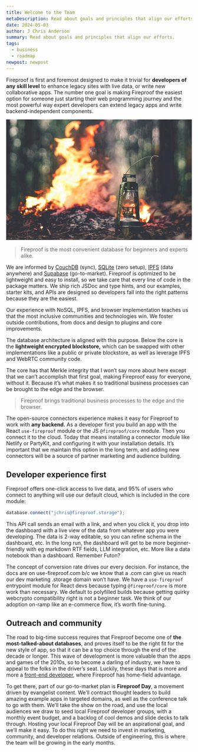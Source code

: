 ```yaml
---
title: Welcome to the Team
metaDescription: Read about goals and principles that align our efforts.
date: 2024-05-03
author: J Chris Anderson
summary: Read about goals and principles that align our efforts.
tags:
  - business
  - roadmap
newpost: newpost
---
```


Fireproof is first and foremost designed to make it trivial for **developers of any skill level** to enhance legacy sites with live data, or write new collaborative apps. The number one goal is making Fireproof the easiest option for someone just starting their web programming journey and the most powerful way expert developers can extend legacy apps and write backend-independent components.

[![bonfire](/static/img/bonfire.jpg)](https://www.flickr.com/photos/petrick/2291498814)

> Fireproof is the most convenient database for beginners and experts alike.

We are informed by [CouchDB](https://couchdb.apache.org) (sync), [SQLite](https://www.sqlite.org) (zero setup), [IPFS](https://ipfs.tech) (data anywhere) and [Supabase](https://supabase.com) (go-to-market). Fireproof is optimized to be lightweight and easy to install, so we take care that every line of code in the package matters. We ship rich JSDoc and type hints, and our examples, starter kits, and APIs are designed so developers fall into the right patterns because they are the easiest.

Our experience with NoSQL, IPFS, and browser implementation teaches us that the most inclusive communities and technologies win. We foster outside contributions, from docs and design to plugins and core improvements.

The database architecture is aligned with this purpose. Below the core is the **lightweight encrypted blockstore,** which can be swapped with other implementations like a public or private blockstore, as well as leverage IPFS and WebRTC community code.

The core has that Merkle integrity that I won’t say more about here except that we can’t accomplish that first goal, making Fireproof easy for everyone, without it. Because it’s what makes it so traditional business processes can be brought to the edge and the browser.

> Fireproof brings traditional business processes to the edge and the browser.

The open-source connectors experience makes it easy for Fireproof to work with **any backend.** As a developer first you build an app with the React `use-fireproof` module or the JS `@fireproof/core` module. Then you connect it to the cloud. Today that means installing a connector module like Netlify or PartyKit, and configuring it with your installation details. It’s important that we maintain this option in the long term, and adding new connectors will be a source of partner marketing and audience building.

## Developer experience first

Fireproof offers one-click access to live data, and 95% of users who connect to anything will use our default cloud, which is included in the core module:

```js
database.connect("jchris@fireproof.storage");
```

This API call sends an email with a link, and when you click it, you drop into the dashboard with a live view of the data from whatever app you were developing. The data is 2-way editable, so you can refine schema in the dashboard, etc. In the long run, the dashboard will get to be more beginner-friendly with eg markdown RTF fields, LLM integration, etc. More like a data notebook than a dashboard. Remember Futon?

The concept of conversion rate drives our every decision. For instance, the docs are on use-fireproof.com b/c we know that a .com can give us reach our dev marketing .storage domain won’t have. We have a `use-fireproof` entrypoint module for React devs because typing `@fireproof/core` is more work than necessary. We default to polyfilled builds because getting quirky webcrypto compatibility right is not a beginner task. We think of our adoption on-ramp like an e-commerce flow, it’s worth fine-tuning.

## Outreach and community

The road to big-time success requires that Fireproof become one of **the most-talked-about databases**, and proves itself to be the right fit for the new style of app, so that it can be a top choice through the end of the decade or longer. This wave of development is more valuable than the apps and games of the 2010s, so to become a darling of industry, we have to appeal to the folks in the driver’s seat. Luckily, these days that is more and more a [front-end developer](https://redmonk.com/kholterhoff/2024/02/15/frontend-developers-the-newest-new-kingmakers/), where Fireproof has home-field advantage.

To get there, part of our go-to-market plan is **Fireproof Day**, a movement driven by evangelist content. We’ll contract thought leaders to build amazing example apps in targeted domains, as well as the conference talk to go with them. We’ll take the show on the road, and use the local audiences we draw to seed local Fireproof developer groups, with a monthly event budget, and a backlog of cool demos and slide decks to talk through. Hosting your local Fireproof Day will be an aspirational goal, and we’ll make it easy. To do this right we need to invest in marketing, community, and developer relations. Outside of engineering, this is where the team will be growing in the early months.
